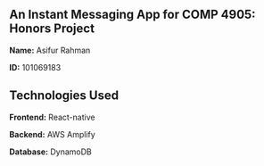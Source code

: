 ## An Instant Messaging App for COMP 4905: Honors Project

**Name:** Asifur Rahman

**ID:** 101069183

## Technologies Used

**Frontend:** React-native

**Backend:** AWS Amplify

**Database:** DynamoDB

